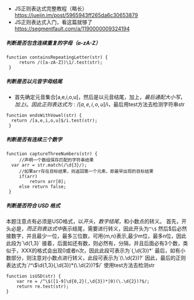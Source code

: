 - JS正则表达式完整教程（略长） https://juejin.im/post/5965943ff265da6c30653879
- JS正则表达式入门，看这篇就够了 https://segmentfault.com/a/1190000009324194

##### 判断是否包含连续重复的字母（a-zA-Z）

```
function containsRepeatingLetter(str) {
     return /([a-zA-Z])\1/.test(str);
 }
```

##### 判断是否以元音字母结尾

- 首先确定元音集合[a,e,i,o,u]，然后是以元音结尾，加上$，最后通配大小写，加上i。因此正则表达式为:/[a,e,i,o,u]$/i，最后用test方法去检测字符串str
```
function endsWithVowel(str) {
  return /[a,e,i,o,u]$/i.test(str);
 }
```

##### 判断是否有连续三个数字

```
function captureThreeNumbers(str) {
     //声明一个数组保存匹配的字符串结果
  var arr = str.match(/\d{3}/);
     //如果arr存在目标结果，则返回第一个元素，即最早出现的目标结果
     if(arr)
         return arr[0];
     else return false;
 }
```
##### 判断是否符合 USD 格式
本题注意点有必须是USD格式，以$开头，数字结尾，$和小数点的转义。
首先，开头必是$，而正则表达式中$表示结尾，需要进行转义，因此开头为`^\$`
然后$后必然接数字，并且最少一位，最多三位数，可用{m,n}表示,最少m位，最多n位，因此此段为`\d{1,3}`
接着，后面如还有数，则必然有，分隔，并且后面必有3个数，类似于，XXX的格式会出现0或者n次，因此此段可表示为`(,\d{3})*`
最后，如有小数部分，则注意对小数点进行转义，此段可表示为`(\.\d{2})?`
因此，最后的正则表达式为`/^\$\d{1,3}(,\d{3})*(\.\d{2})?$/`
使用test方法去检测str

```
function isUSD(str) {
    var re = /^\$([1-9]\d{0,2}(,\d{3})*|0)(\.\d{2})?$/;
    return re.test(str);
}
```
